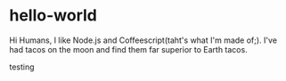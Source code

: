# hello-world

Hi Humans, I like Node.js and Coffeescript(taht's what I'm made of;).
I've had tacos on the moon and find them far superior to Earth tacos.

testing

